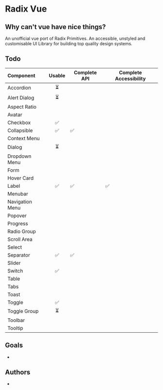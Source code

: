 # Radix Vue

## Why can't vue have nice things?

An unofficial vue port of Radix Primitives.
An accessible, unstyled and customisable UI Library for building top quality design systems.

## Todo

| Component       | Usable | Complete API | Complete Accessibility |
| :-------------- | :----: | ------------ | ---------------------- |
| Accordion       |   ⏳   |              |                        |
| Alert Dialog    |   ⏳   |              |                        |
| Aspect Ratio    |        |              |                        |
| Avatar          |        |              |                        |
| Checkbox        |   ✅   |              |                        |
| Collapsible     |   ✅   | ✅           |                        |
| Context Menu    |        |              |                        |
| Dialog          |   ⏳   |              |                        |
| Dropdown Menu   |        |              |                        |
| Form            |        |              |                        |
| Hover Card      |        |              |                        |
| Label           |   ✅   | ✅           | ✅                     |
| Menubar         |        |              |                        |
| Navigation Menu |        |              |                        |
| Popover         |        |              |                        |
| Progress        |        |              |                        |
| Radio Group     |        |              |                        |
| Scroll Area     |        |              |                        |
| Select          |        |              |                        |
| Separator       |   ✅   | ✅           |                        |
| Slider          |        |              |                        |
| Switch          |   ✅   |              |                        |
| Table           |        |              |                        |
| Tabs            |        |              |                        |
| Toast           |        |              |                        |
| Toggle          |   ✅   |              |                        |
| Toggle Group    |   ⏳   |              |                        |
| Toolbar         |        |              |                        |
| Tooltip         |        |              |                        |

## Goals

-

## Authors

-
